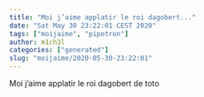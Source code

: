 ```yaml
---
title: "Moi j’aime applatir le roi dagobert..."
date: "Sat May 30 23:22:01 CEST 2020"
tags: ["moijaime", "pipotron"]
author: m1ch3l
categories: ["generated"]
slug: "moijaime/2020-05-30-23:22:01"
---
```


Moi j’aime applatir le roi dagobert de toto
